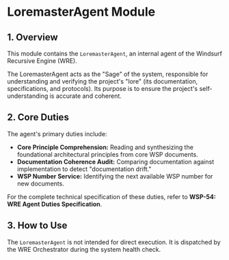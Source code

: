 # LoremasterAgent Module

## 1. Overview

This module contains the `LoremasterAgent`, an internal agent of the Windsurf Recursive Engine (WRE).

The LoremasterAgent acts as the "Sage" of the system, responsible for understanding and verifying the project's "lore" (its documentation, specifications, and protocols). Its purpose is to ensure the project's self-understanding is accurate and coherent.

## 2. Core Duties

The agent's primary duties include:
-   **Core Principle Comprehension:** Reading and synthesizing the foundational architectural principles from core WSP documents.
-   **Documentation Coherence Audit:** Comparing documentation against implementation to detect "documentation drift."
-   **WSP Number Service:** Identifying the next available WSP number for new documents.

For the complete technical specification of these duties, refer to **WSP-54: WRE Agent Duties Specification**.

## 3. How to Use

The `LoremasterAgent` is not intended for direct execution. It is dispatched by the WRE Orchestrator during the system health check. 